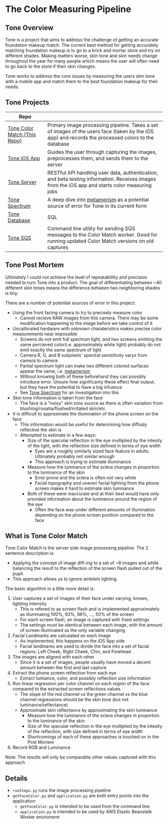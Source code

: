 # The Color Measuring Pipeline

## Tone Overview
Tone is a project that aims to address the challenge of getting an accurate foundation makeup match. The current best method for getting accurately matching foundation makeup is to go to a brick and mortar store and try on different shades. Making matters worse, skin tone and skin needs change throughout the year for many people which means the user will often need to go back to the store if their skin changes. 

Tone works to address the core issues by measuring the users skin tone with a mobile app and match them to the best foundation makeup for their needs.

## Tone Projects
|Repo | |
|---|---|
| [Tone Color Match (This Repo)](https://github.com/dmacewen/tone_colorMatch) | Primary image processing pipeline. Takes a set of images of the users face (taken by the iOS app) and records the processed colors to the database |
| [Tone iOS App](https://github.com/dmacewen/tone_ios) | Guides the user through capturing the images, preprocesses them, and sends them to the server |
| [Tone Server](https://github.com/dmacewen/tone_server) | RESTful API handling user data, authentication, and beta testing information. Receives images from the iOS app and starts color measuring jobs |
| [Tone Spectrum](https://github.com/dmacewen/tone_spectrum) | A deep dive into [metamerism](https://en.wikipedia.org/wiki/Metamerism_(color)) as a potential source of error for Tone in its current form |
| [Tone Database](https://github.com/dmacewen/tone_database) | SQL |
| [Tone SQS](https://github.com/dmacewen/tone_sqs) | Command line utility for sending SQS messages to the Color Match worker. Good for running updated Color Match versions on old captures |


## Tone Post Mortem
Ultimately I could not achieve the level of repeatablility and precision needed to turn Tone into a product. The goal of differentiating between ~40 different skin tones means the difference between two neighboring shades is tiny.

There are a number of potential sources of error in this project:
* Using the front facing camera to try to precisely measure color
    * Cannot recieve RAW images from this camera. There may be some modification happening to the image before we take control of it
* Uncalibrated hardware with unknown charateristics makes precise color measurements near impossible
    * Screens do *not* emit full spectrum light, and two screens emitting the same percieved color(i.e. approximately white light) probably do not emit exactly the same spectrum of light
    * Camera R, G, and B subpixels' spectral senstitivity varys from camera to camera
    * Partial spectrum light can make two different colored surfaces appear the same, i.e. [metamerism](https://en.wikipedia.org/wiki/Metamerism_(color))
    * Without knowing both of these beforehand they can possibly introduce error. Unsure how significanty these effect final output, but they have the potential to have a big infuence
    * See [Tone Spectrum](https://github.com/dmacewen/tone_spectrum) for an investigation into this
* Skin tone information is taken from the face
    * The face is a "noisy" skin tone source as there is often variation from blushing/rosatia/flushed/irritated skin/etc
* It is difficult to approximate the illumination of the phone screen on the face
    * This information would be useful for determining how diffusly reflective the skin is
    * Attempted to estimate in a few ways:
        * Size of the specular reflection in the eye multiplied by the intesity of the light, with the reflection size defined in terms of eye width
            * Eyes are a roughly similarly sized face feature in adults. Ultimately probably not similar enough
            * This approach is trying to estimate illuminance
        * Measure how the luminance of the sclera changes in proportion to the luminance of the skin
            * Error prone and the sclera is often not very white
            * Facial topography and uneven facial lighting from the phone screen makes it hard to estimate skin luminance
        * Both of these were inaccurate and at their best would have only provided information about the luminance around the region of the eye
            * Often the face was under different amounts of illumination depending on the phone screen position compared to the face


## What is Tone Color Match
Tone Color Match is the server side image processing pipeline. The 2 sentence description is: 

* Applying the concept of image diff-ing to a set of ~8 images and white balancing the result to the reflection of the screen flash pulled out of the pupil.
* This approach allows us to ignore ambient lighting.

The basic algorithm in a little more detail is:

1. User captures a set of images of their face under varying, known, lighting intensity
    * This is refered to as screen flash and is implemented approximately as illuminating 100%, 93%, 86%, ..., 50% of the screen
    * For each screen flash, an image is captured with fixed settings
    * The settings must be identical between each image, with the amount of screen illuminated as the only variable changing
2. Facial Landmarks are calculated on each image
    * As implemented, this happens on the iOS App side
    * Facial landmarks are used to divide the face into a set of facial regions: Left Cheek, Right Cheek, Chin, and Forehead
3. The images are aligned with each other
    * Since it is a set of images, people usually have moved a decent amount between the first and last capture
4. Extract the phone screen reflection from each eye
    * Extract lumiance, color, and possibly reflection size information
5. Run linear regression per color channel on each region of the face compared to the extracted screen reflections values
    * The slope of the red channel vs the green channel vs the blue channel regressions should be the skin tone (but not luminance/reflectance)
    * Approximate skin reflectance by approximating the skin luminance
       * Measure how the luminance of the sclera changes in proportion to the luminance of the skin
       * Size of the specular reflection in the eye multiplied by the intesity of the reflection, with size defined in terms of eye width
       * Shortcomings of each of these approaches is touched on in the Post Mortem
6. Record RGB and Luminance

Note: The results will only be comparable other values captured with this approach

 
## Details

* `runSteps.py` runs the image processing pipeline
* `getFaceColor.py` and `application.py` are both entry points into the application
    * `getFaceColor.py` is intended to be used from the command line
    * `application.py` is intended to be used by AWS Elastic Beanstalk Worker environemt
